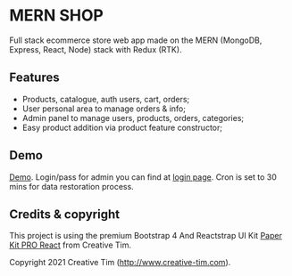 
# MERN SHOP

Full stack ecommerce store web app made on the MERN (MongoDB, Express, React, Node) stack with Redux (RTK).


## Features
- Products, catalogue, auth users, cart, orders;
- User personal area to manage orders & info;
- Admin panel to manage users, products, orders, categories;
- Easy product addition via product feature constructor;


## Demo

[Demo](http://161.97.167.216:1500/). Login/pass for admin you can find at [login page](http://161.97.167.216:1500/login). Cron is set to 30 mins for data restoration process.


## Credits & copyright
This project is using the premium Bootstrap 4 And Reactstrap UI Kit [Paper Kit PRO React](https://www.creative-tim.com/product/paper-kit-pro-react) from Creative Tim. 

Copyright 2021 Creative Tim (http://www.creative-tim.com).